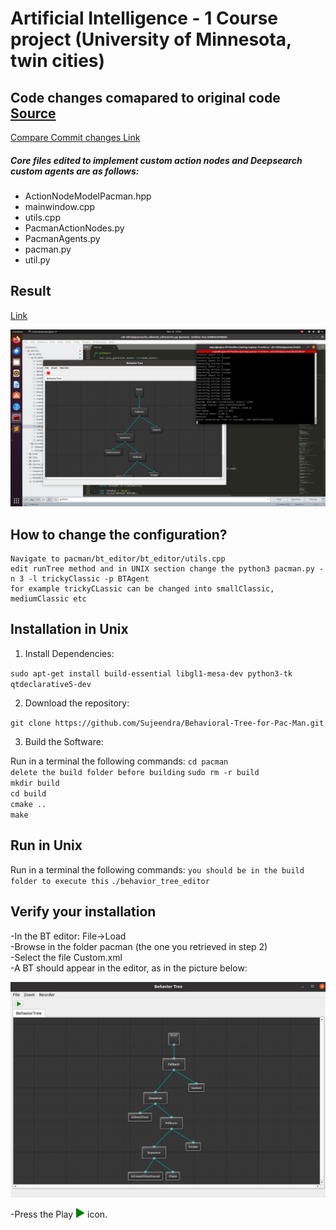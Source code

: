 # Artificial Intelligence - 1  Course project (University of Minnesota, twin cities)

## Code changes comapared to original code [Source](https://github.com/btirai/pacman)
[Compare Commit changes Link](https://github.com/Sujeendra/Behavioral-Tree-for-Pac-Man/compare/ac6a2c1..5dcf290)

##### Core files edited to implement custom action nodes and Deepsearch custom agents are as follows:

- ActionNodeModelPacman.hpp
- mainwindow.cpp
- utils.cpp
- PacmanActionNodes.py
- PacmanAgents.py
- pacman.py
- util.py

## Result

[Link](https://drive.google.com/file/d/1PwWIkgVIvPc674TiXk426Nh8ELoFzt6h/view?usp=sharing)


![alt tag](ai-3.png)


## How to change the configuration?
```
Navigate to pacman/bt_editor/bt_editor/utils.cpp
edit runTree method and in UNIX section change the python3 pacman.py -n 3 -l trickyClassic -p BTAgent
for example trickyCLassic can be changed into smallClassic, mediumClassic etc
```


Installation in Unix
------------
1) Install Dependencies:

`sudo apt-get install build-essential libgl1-mesa-dev python3-tk qtdeclarative5-dev`

2) Download the repository:

`git clone https://github.com/Sujeendra/Behavioral-Tree-for-Pac-Man.git`

3) Build the Software:

Run in a terminal the following commands:
`cd pacman` <br/>
`delete the build folder before building`
`sudo rm -r build` <br/>
`mkdir build` <br/>
`cd build` <br/>
`cmake ..` <br/>
`make`

Run in Unix
------------

Run in a terminal the following commands:
`you should be in the build folder to execute this`
`./behavior_tree_editor`







Verify your installation
------------
-In the BT editor: File->Load  <br/>
-Browse in the folder pacman (the one you retrieved in step 2)  <br/>
-Select the file Custom.xml  <br/>
-A BT should appear in the editor, as in the picture below: <br/>

![alt tag](Screenwindows.png)





-Press the Play <img src="play.png" width="15" height="15"> icon. <br/>










